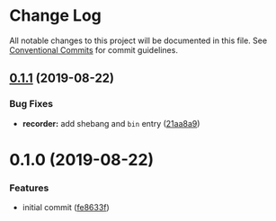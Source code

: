 # Change Log

All notable changes to this project will be documented in this file.
See [Conventional Commits](https://conventionalcommits.org) for commit guidelines.

## [0.1.1](https://github.com/ai-labs-team/mgFx/compare/@mgfx/recorder@0.1.0...@mgfx/recorder@0.1.1) (2019-08-22)


### Bug Fixes

* **recorder:** add shebang and `bin` entry ([21aa8a9](https://github.com/ai-labs-team/mgFx/commit/21aa8a9))





# 0.1.0 (2019-08-22)


### Features

* initial commit ([fe8633f](https://github.com/ai-labs-team/mgFx/commit/fe8633f))
